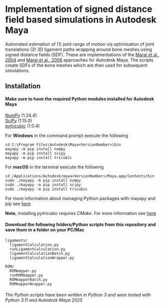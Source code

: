 # Implementation of signed distance field based simulations in Autodesk Maya

Automated estimation of (1) joint range of motion via optimisation of joint translations (2) 3D ligament paths wrapping around bone meshes using signed distance fields (SDF). These are implementations of the [Marai et al., 2004](https://doi.org/10.1109/TBME.2004.826606) and [Marai et al., 2006](https://doi.org/10.1109/IEMBS.2006.259742) approaches for Autodesk Maya. The scripts create SDFs of the bone meshes which are then used for subsequent simulations.

## Installation 
#### Make sure to have the required Python modules installed for Autodesk Maya

[NumPy](https://numpy.org/) (1.24.4)  
[SciPy](https://scipy.org/) (1.15.0)   
[pytricubic](https://github.com/danielguterding/pytricubic) (1.0.4)  

For **Windows** in the command prompt execute the following 
```
cd C:\Program Files\Autodesk\Maya<VersionNumber>\bin
mayapy -m pip install numpy
mayapy -m pip install scipy
mayapy -m pip install tricubic
```
For **macOS** in the terminal execute the following
```
cd /Applications/Autodesk/maya<VersionNumber>/Maya.app/Contents/bin
sudo ./mayapy -m pip install numpy
sudo ./mayapy -m pip install scipy
sudo ./mayapy -m pip install tricubic
```
For more information about managing Python packages with mayapy and pip see [here](https://help.autodesk.com/view/MAYAUL/2025/ENU/?guid=GUID-72A245EC-CDB4-46AB-BEE0-4BBBF9791627)

**Note**, installing *pytricubic* requires *CMake*. For more information see [here](https://github.com/danielguterding/pytricubic)

#### Download the following folders/Python scripts from this repository and save them in a folder on your PC/Mac
```
ligaments/
  ligamentCalculation.py  
  runLigamentCalculation.py  
  ligamentCalculationBatch.py
  ligamentCalculationWrapper.py

ROM/
  ROMmapper.py
  runROMmapper.py
  ROMmapperBatch.py
  ROMmapperWrapper.py
```

###### The Python scripts have been written in Python 3 and were tested with Python 3.11 and Autodesk Maya 2025
